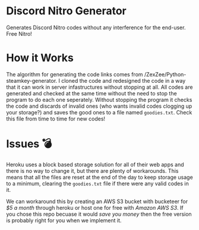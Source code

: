 # Discord Nitro Generator
Generates Discord Nitro codes without any interference for the end-user. Free Nitro!

# How it Works
The algorithm for generating the code links comes from /ZexZee/Python-steamkey-generator. I cloned the code and redesigned the code in a way that it can work in server infastructures without stopping at all. All codes are generated and checked at the same time without the need to stop the program to do each one seperately. Without stopping the program it checks the code and discards of invalid ones (who wants invalid codes clogging up your storage?) and saves the good ones to a file named `goodies.txt`. Check this file from time to time for new codes!

# Issues 💣
Heroku uses a block based storage solution for all of their web apps and there is no way to change it, but there are plenty of workarounds. This means that all the files are reset at the end of the day to keep storage usage to a minimum, clearing the `goodies.txt` file if there were any valid codes in it.

We can workaround this by creating an AWS S3 bucket with bucketeer for *$5 a month* through heroku or host one for free with *Amazon AWS S3*. If you chose this repo becuase it would *save you money* then the free version is probably right for you when we implement it.
